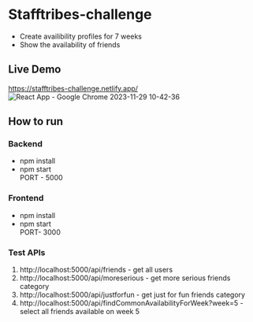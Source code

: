 # Stafftribes-challenge

- Create availibility profiles for 7 weeks
- Show the availability of friends

## Live Demo
https://stafftribes-challenge.netlify.app/
![React App - Google Chrome 2023-11-29 10-42-36](https://github.com/shashperera/stafftribes-challenge/assets/40666122/653a613a-bf44-4e54-9a82-c458be456e63)


## How to run
### Backend
- npm install
- npm start   
PORT - 5000

### Frontend
- npm install
- npm start   
PORT- 3000

### Test APIs
1. http://localhost:5000/api/friends - get all users
2. http://localhost:5000/api/moreserious - get more serious friends category
3. http://localhost:5000/api/justforfun - get just for fun friends category
4. http://localhost:5000/api/findCommonAvailabilityForWeek?week=5 - select all friends available on week 5

